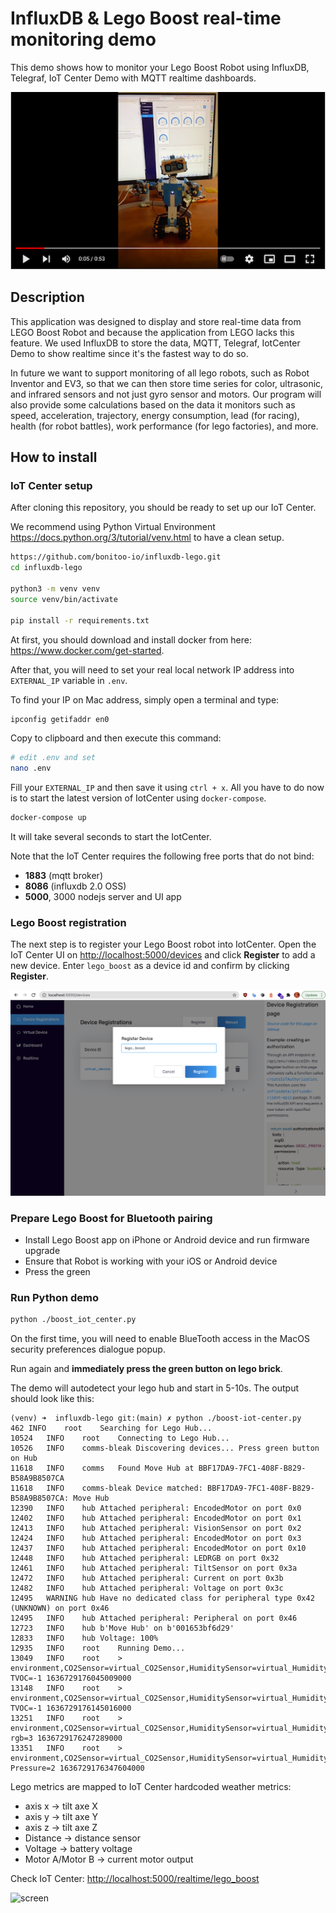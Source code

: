 # InfluxDB & Lego Boost real-time monitoring demo

This demo shows how to monitor your Lego Boost Robot using InfluxDB, Telegraf, IoT Center Demo with MQTT realtime
dashboards.
   
[![img.png](docs/video.png)](https://www.youtube.com/watch?v=Cp2gDleP8_M)

## Description 

This application was designed to display and store real-time data from LEGO Boost Robot and because the application from
LEGO lacks this feature. We used InfluxDB to store the data, MQTT, Telegraf, IotCenter Demo to show realtime since it's
the fastest way to do so.

In future we want to support monitoring of all lego robots, such as Robot Inventor and EV3, so that we can then store
time series for color, ultrasonic, and infrared sensors and not just gyro sensor and motors. Our program will also
provide some calculations based on the data it monitors such as speed, acceleration, trajectory, energy consumption,
lead (for racing), health (for robot battles), work performance (for lego factories), and more.

## How to install

### IoT Center setup

After cloning this repository, you should be ready to set up our IoT Center. 

We recommend using Python Virtual Environment <https://docs.python.org/3/tutorial/venv.html>
to have a clean setup.

```bash
https://github.com/bonitoo-io/influxdb-lego.git
cd influxdb-lego

python3 -m venv venv
source venv/bin/activate

pip install -r requirements.txt
```

At first, you should download and install docker from here: https://www.docker.com/get-started. 

After that, you will need to set your real local network IP address into `EXTERNAL_IP` variable in `.env`.

To find your IP on Mac address, simply open a terminal and type:

```bash
ipconfig getifaddr en0
```

Copy to clipboard and then execute this command:

```bash
# edit .env and set 
nano .env
```
Fill your `EXTERNAL_IP` and then save it using `ctrl + x`.
All you have to do now is to start the latest version of IotCenter using `docker-compose`.

```bash
docker-compose up
```

It will take several seconds to start the IotCenter.

Note that the IoT Center requires the following free ports that do not bind:

- **1883** (mqtt broker)
- **8086** (influxdb 2.0 OSS)
- **5000**, 3000 nodejs server and UI app

### Lego Boost registration 

The next step is to register your Lego Boost robot into IotCenter. Open the IoT Center UI
on <http://localhost:5000/devices> and click **Register** to add a new device. Enter `lego_boost` as a device id and
confirm by clicking **Register**.

![screen](docs/register.png)

### Prepare Lego Boost for Bluetooth pairing

- Install Lego Boost app on iPhone or Android device and run firmware upgrade
- Ensure that Robot is working with your iOS or Android device
- Press the green
### Run Python demo

```bash
python ./boost_iot_center.py
```

On the first time, you will need to enable BlueTooth access in the MacOS security preferences dialogue popup.

Run again and **immediately press the green button on lego brick**.

The demo will autodetect your lego hub and start in 5-10s. The output should look like this:

```text
(venv) ➜  influxdb-lego git:(main) ✗ python ./boost-iot-center.py
462	INFO	root	Searching for Lego Hub...
10524	INFO	root	Connecting to Lego Hub...
10526	INFO	comms-bleak	Discovering devices... Press green button on Hub
11618	INFO	comms	Found Move Hub at BBF17DA9-7FC1-408F-B829-B58A9B8507CA
11618	INFO	comms-bleak	Device matched: BBF17DA9-7FC1-408F-B829-B58A9B8507CA: Move Hub
12390	INFO	hub	Attached peripheral: EncodedMotor on port 0x0
12402	INFO	hub	Attached peripheral: EncodedMotor on port 0x1
12413	INFO	hub	Attached peripheral: VisionSensor on port 0x2
12424	INFO	hub	Attached peripheral: EncodedMotor on port 0x3
12437	INFO	hub	Attached peripheral: EncodedMotor on port 0x10
12448	INFO	hub	Attached peripheral: LEDRGB on port 0x32
12461	INFO	hub	Attached peripheral: TiltSensor on port 0x3a
12472	INFO	hub	Attached peripheral: Current on port 0x3b
12482	INFO	hub	Attached peripheral: Voltage on port 0x3c
12495	WARNING	hub	Have no dedicated class for peripheral type 0x42 (UNKNOWN) on port 0x46
12495	INFO	hub	Attached peripheral: Peripheral on port 0x46
12723	INFO	hub	b'Move Hub' on b'001653bf6d29'
12833	INFO	hub	Voltage: 100%
12935	INFO	root	Running Demo...
13049	INFO	root	> environment,CO2Sensor=virtual_CO2Sensor,HumiditySensor=virtual_HumiditySensor,PressureSensor=virtual_PressureSensor,TVOCSensor=virtual_TVOCSensor,clientId=lego_boost TVOC=-1 1636729176045009000
13148	INFO	root	> environment,CO2Sensor=virtual_CO2Sensor,HumiditySensor=virtual_HumiditySensor,PressureSensor=virtual_PressureSensor,TVOCSensor=virtual_TVOCSensor,clientId=lego_boost TVOC=-1 1636729176145016000
13251	INFO	root	> environment,CO2Sensor=virtual_CO2Sensor,HumiditySensor=virtual_HumiditySensor,PressureSensor=virtual_PressureSensor,TVOCSensor=virtual_TVOCSensor,clientId=lego_boost rgb=3 1636729176247289000
13351	INFO	root	> environment,CO2Sensor=virtual_CO2Sensor,HumiditySensor=virtual_HumiditySensor,PressureSensor=virtual_PressureSensor,TVOCSensor=virtual_TVOCSensor,clientId=lego_boost Pressure=2 1636729176347604000
```

Lego metrics are mapped to IoT Center hardcoded weather metrics:

- axis x -> tilt axe X
- axis y -> tilt axe Y
- axis z -> tilt axe Z
- Distance -> distance sensor
- Voltage -> battery voltage
- Motor A/Motor B -> current motor output

Check IoT Center: [http://localhost:5000/realtime/lego_boost](http://localhost:5000/realtime/lego_boost)

![screen](docs/iot-center-lego.gif)

